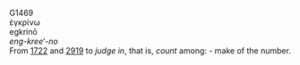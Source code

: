 <body>
  <p>G1469<br>  ἐγκρίνω  <br> egkrinō  <br><i>eng-kree‘-no </i><br>From <a href="g1722.htm">1722</a> and <a href="g2919.htm">2919</a>  to <i>judge</i> <i>in</i>, that is, <i>count</i> among: - make of the number.<br></p>
 </body>